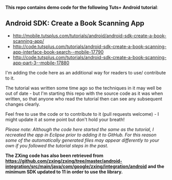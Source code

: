 __This repo contains demo code for the following Tuts+ Android tutorial__:

## Android SDK: Create a Book Scanning App

* http://mobile.tutsplus.com/tutorials/android/android-sdk-create-a-book-scanning-app/
* http://code.tutsplus.com/tutorials/android-sdk-create-a-book-scanning-app-interface-book-search--mobile-17790
* http://code.tutsplus.com/tutorials/android-sdk-create-a-book-scanning-app-part-3--mobile-17880

I'm adding the code here as an additional way for readers to use/ contribute to it.

The tutorial was written some time ago so the techniques in it may well be out of date - but I'm starting this repo with the source code as it was when written, so that anyone who read the tutorial then can see any subsequent changes clearly.

Feel free to use the code or to contribute to it (pull requests welcome) - I might update it at some point but don't hold your breath!

_Please note: Although the code here started the same as the tutorial, I recreated the app in Eclipse prior to adding it to GitHub. For this reason some of the automatically generated files may appear differently to your own if you followed the tutorial steps in the past._

__The ZXing code has also been retrieved from https://github.com/zxing/zxing/tree/master/android-integration/src/main/java/com/google/zxing/integration/android and the minimum SDK updated to 11 in order to use the library.__
